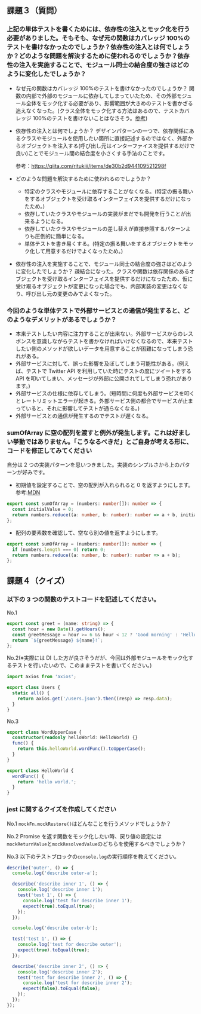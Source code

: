 ## 課題３（質問）

### 上記の単体テストを書くためには、依存性の注入とモック化を行う必要がありました。そもそも、なぜ元の関数はカバレッジ 100%のテストを書けなかったのでしょうか？依存性の注入とは何でしょうか？どのような問題を解決するために使われるのでしょうか？依存性の注入を実施することで、モジュール同士の結合度の強さはどのように変化したでしょうか？

- なぜ元の関数はカバレッジ 100%のテストを書けなかったのでしょうか？
  関数の内部で外部のモジュールに依存してしまっていたため、その外部モジュール全体をモック化する必要があり、影響範囲が大きめのテストを書かざる追えなくなった。(クラス全体をモック化する方法はあるので、テストカバレッジ 100%のテストを書けないことはなさそう。[参考](https://jestjs.io/docs/ja/es6-class-mocks))

- 依存性の注入とは何でしょうか？
  デザインパターンの一つで、依存関係にあるクラスやモジュールを使用したい箇所に直接記述するのではなく、外部からオブジェクトを注入する(呼び出し元はインターファイスを提供するだけで良い)ことでモジュール間の結合度を小さくする手法のことです。

  参考：https://qiita.com/ritukiii/items/de30b2d944109521298f

- どのような問題を解決するために使われるのでしょうか？

  - 特定のクラスやモジュールに依存することがなくなる。(特定の振る舞いをするオブジェクトを受け取るインターフェイスを提供するだけになったため。)
  - 依存していたクラスやモジュールの実装がまだでも開発を行うことが出来るようになる。
  - 依存していたクラスやモジュールの差し替えが直接参照するパターンよりも圧倒的に簡単になる。
  - 単体テストを書き易くする。(特定の振る舞いをするオブジェクトをモック化して用意するだけでよくなったため。)

- 依存性の注入を実施することで、モジュール同士の結合度の強さはどのように変化したでしょうか？
  疎結合になった。クラスや関数は依存関係のあるオブジェクトを受け取るインターフェイスを提供するだけになったため、仮に受け取るオブジェクトが変更になった場合でも、内部実装の変更はなくなり、呼び出し元の変更のみでよくなった。

### 今回のような単体テストで外部サービスとの通信が発生すると、どのようなデメリットがあるでしょうか？

- 本来テストしたい内容に注力することが出来ない。外部サービスからのレスポンスを意識しながらテストを書かなければいけなくなるので、本来テストしたい側のメソッドが欲しいデータを用意することが困難になってしまう恐れがある。
- 外部サービスに対して、誤った影響を及ぼしてしまう可能性がある。(例えば、テストで Twitter API を利用していた時にテストの度にツイートをする API を叩いてしまい、メッセージが外部に公開されてしてしまう恐れがあります。)
- 外部サービスの仕様に依存してしまう。(短時間に何度も外部サービスを叩くとレートリミットエラーが起きる。外部サービス側の都合でサービスが止まっていると、それに影響してテストが通らなくなる。)
- 外部サービスとの通信が発生するのでテストが遅くなる。

### sumOfArray に空の配列を渡すと例外が発生します。これは好ましい挙動ではありません。「こうなるべきだ」とご自身が考える形に、コードを修正してみてください

自分は 2 つの実装パターンを思いつきました。実装のシンプルさから上のパターンが好みです。

- 初期値を設定することで、空の配列が入れられると 0 を返すようにします。参考:[MDN](https://developer.mozilla.org/ja/docs/Web/JavaScript/Reference/Global_Objects/Array/reduce)

```ts
export const sumOfArray = (numbers: number[]): number => {
  const initialValue = 0;
  return numbers.reduce((a: number, b: number): number => a + b, initialValue);
};
```

- 配列の要素数を確認して、空なら別の値を返すようにします。

```ts
export const sumOfArray = (numbers: number[]): number => {
  if (numbers.length === 0) return 0;
  return numbers.reduce((a: number, b: number): number => a + b);
};
```

## 課題４（クイズ）

### 以下の 3 つの関数のテストコードを記述してください。

No.1

```ts
export const greet = (name: string) => {
  const hour = new Date().getHours();
  const greetMessage = hour >= 6 && hour < 12 ? 'Good morning' : 'Hello';
  return `${greetMessage} ${name}!`;
};
```

No.2(※実際には DI した方が良さそうだが、今回は外部モジュールをモック化するテストを行いたいので、このままテストを書いてください。)

```ts
import axios from 'axios';

export class Users {
  static all() {
    return axios.get('/users.json').then((resp) => resp.data);
  }
}
```

No.3

```ts
export class WordUpperCase {
  constructor(readonly helloWorld: HelloWorld) {}
  func() {
    return this.helloWorld.wordFunc().toUpperCase();
  }
}

export class HelloWorld {
  wordFunc() {
    return 'hello world.';
  }
}
```

### jest に関するクイズを作成してください

No.1
`mockFn.mockRestore()`はどんなことを行うメソッドでしょうか？

No.2
Promise を返す関数をモック化したい時、戻り値の設定には`mockReturnValue`と`mockResolvedValue`のどちらを使用するべきでしょうか？

No.3
以下のテストブロックの`console.log`の実行順序を教えてください。

```ts
describe('outer', () => {
  console.log('describe outer-a');

  describe('describe inner 1', () => {
    console.log('describe inner 1');
    test('test 1', () => {
      console.log('test for describe inner 1');
      expect(true).toEqual(true);
    });
  });

  console.log('describe outer-b');

  test('test 1', () => {
    console.log('test for describe outer');
    expect(true).toEqual(true);
  });

  describe('describe inner 2', () => {
    console.log('describe inner 2');
    test('test for describe inner 2', () => {
      console.log('test for describe inner 2');
      expect(false).toEqual(false);
    });
  });
});
```
